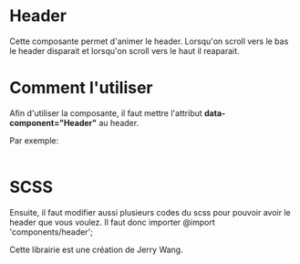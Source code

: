 # Header

Cette composante permet d'animer le header. Lorsqu'on scroll vers le bas le header disparait et lorsqu'on scroll vers le haut il reaparait.

# Comment l'utiliser

Afin d'utiliser la composante, il faut mettre l'attribut **data-component="Header"** au header.

Par exemple: <header class="header" data-component="Header"> </header>

# SCSS

Ensuite, il faut modifier aussi plusieurs codes du scss pour pouvoir avoir le header que vous voulez.
Il faut donc importer @import 'components/header';

Cette librairie est une création de Jerry Wang.
